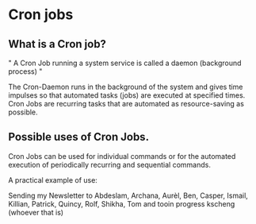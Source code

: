 # Cron jobs

## What is a Cron job?

" A Cron Job running a system service is called a daemon (background process) "

The Cron-Daemon runs in the background of the system and gives time impulses so that automated tasks (jobs) are executed at specified times. Cron Jobs are recurring tasks that are automated as resource-saving as possible.

## Possible uses of Cron Jobs.

Cron Jobs can be used for individual commands or for the automated execution of periodically recurring and sequential commands.

A practical example of use:

Sending my Newsletter to Abdeslam, Archana, Aurèl, Ben, Casper, Ismail, Killian, Patrick, Quincy, Rolf, Shikha, Tom and tooin progress kscheng (whoever that is)
